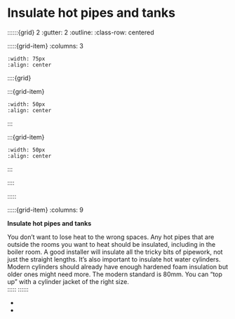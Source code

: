 # Insulate hot pipes and tanks
 
::::::{grid} 2
:gutter: 2
:outline: 
:class-row: centered

:::::{grid-item}
:columns: 3
```{image} /images/card-game/step-icons/step_3.svg
:width: 75px
:align: center
```


::::{grid}

:::{grid-item}

```{image} /images/card-game/carbon-icons/carbon_1.svg
:width: 50px
:align: center
```
:::

:::{grid-item}
```{image} /images/card-game/cost-icons/cost_2.svg
:width: 50px
:align: center
```
:::

::::

:::::

:::::{grid-item}
:columns: 9

**Insulate hot pipes and tanks**

You don’t want to lose heat to the wrong spaces.  Any hot pipes that are outside the rooms you want to heat should be insulated, including in the boiler room.  A good installer will insulate all the tricky bits of pipework, not just the straight lengths. It’s also important to insulate hot water cylinders.  Modern cylinders should already have enough hardened foam insulation but older ones might need more.  The modern standard is 80mm.  You can “top up” with a cylinder jacket of the right size.  
:::::
::::::

- [](cylinder)
- [](pipe-insulation)